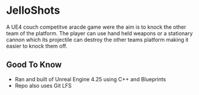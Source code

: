 # JelloShots

A UE4 couch competitve aracde game were the aim is to knock the other team of the platform. The player can use hand held weapons or a stationary cannon which its projectile can destroy the other teams platform making it easier to knock them off. 

## Good To Know

- Ran and built of Unreal Engine 4.25 using C++ and Blueprints
- Repo also uses Git LFS

